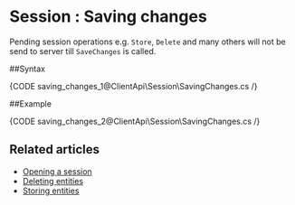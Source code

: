 # Session : Saving changes

Pending session operations e.g. `Store`, `Delete` and many others will not be send to server till `SaveChanges` is called.

##Syntax

{CODE saving_changes_1@ClientApi\Session\SavingChanges.cs /}

##Example

{CODE saving_changes_2@ClientApi\Session\SavingChanges.cs /}

## Related articles

- [Opening a session](./opening-a-session)  
- [Deleting entities](./deleting-entities)  
- [Storing entities](./storing-entities)  